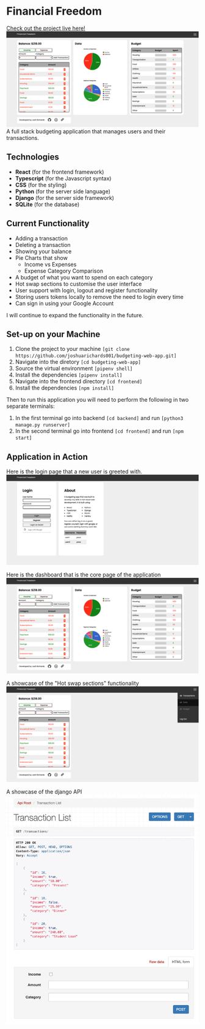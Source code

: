 # Financial Freedom

[Check out the project live here!](https://financial-freedom.netlify.app/)
![Final Pic](demo-images/dashboard-pic.png)
A full stack budgeting application that manages users and their transactions.

## Technologies

- **React** (for the frontend framework)
- **Typescript** (for the Javascript syntax)
- **CSS** (for the styling)
- **Python** (for the server side language)
- **Django** (for the server side framework)
- **SQLite** (for the database)

## Current Functionality

- Adding a transaction
- Deleting a transaction
- Showing your balance
- Pie Charts that show
  - Income vs Expenses
  - Expense Category Comparison
- A budget of what you want to spend on each category
- Hot swap sections to customise the user interface
- User support with login, logout and register functionality
- Storing users tokens locally to remove the need to login every time
- Can sign in using your Google Account

I will continue to expand the functionality in the future.

## Set-up on your Machine

1. Clone the project to your machine ```[git clone https://github.com/joshuarichards001/budgeting-web-app.git]```
2. Navigate into the diretory ```[cd budgeting-web-app]```
3. Source the virtual environment ```[pipenv shell]```
4. Install the dependencies ```[pipenv install]```
5. Navigate into the frontend directory ```[cd frontend]```
6. Install the dependencies ```[npm install]```

Then to run this application you will need to perform the following in two separate terminals:

1. In the first terminal go into backend ```[cd backend]``` and run ```[python3 manage.py runserver]```
2. In the second terminal go into frontend ```[cd frontend]``` and run ```[npm start]```

## Application in Action

Here is the login page that a new user is greeted with.
![Login](demo-images/login-pic.png)

Here is the dashboard that is the core page of the application
![Full Tour](demo-images/dashboard-pic.png)

A showcase of the "Hot swap sections" functionality
![Hide](demo-images/hiddencard-pic.png)

A showcase of the django API
![Django API](demo-images/api-layout.png)
